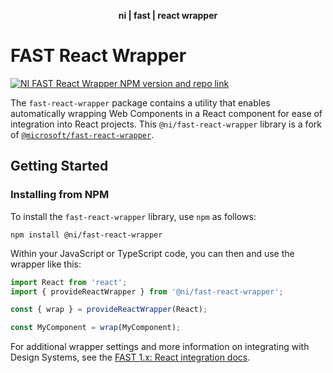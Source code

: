 <div align="center">
    <p><b>ni | fast | react wrapper</b></p>
</div>

# FAST React Wrapper

[![NI FAST React Wrapper NPM version and repo link](https://img.shields.io/npm/v/@ni/fast-react-wrapper.svg?label=@ni/fast-react-wrapper)](https://www.npmjs.com/package/@ni/fast-react-wrapper)

The `fast-react-wrapper` package contains a utility that enables automatically wrapping Web Components in a React component for ease of integration into React projects. This `@ni/fast-react-wrapper` library is a fork of [`@microsoft/fast-react-wrapper`](https://github.com/microsoft/fast/tree/archives/fast-element-1/packages/utilities/fast-react-wrapper).


## Getting Started

### Installing from NPM

To install the `fast-react-wrapper` library, use `npm` as follows:

```shell
npm install @ni/fast-react-wrapper
```

Within your JavaScript or TypeScript code, you can then and use the wrapper like this:

```ts
import React from 'react';
import { provideReactWrapper } from '@ni/fast-react-wrapper';

const { wrap } = provideReactWrapper(React);

const MyComponent = wrap(MyComponent);
```

For additional wrapper settings and more information on integrating with Design Systems, see the [FAST 1.x: React integration docs](https://fast.design/docs/1.x/integrations/react).
